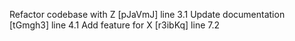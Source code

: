 Refactor codebase with Z [pJaVmJ] line 3.1
Update documentation [tGmgh3] line 4.1
Add feature for X [r3ibKq] line 7.2
